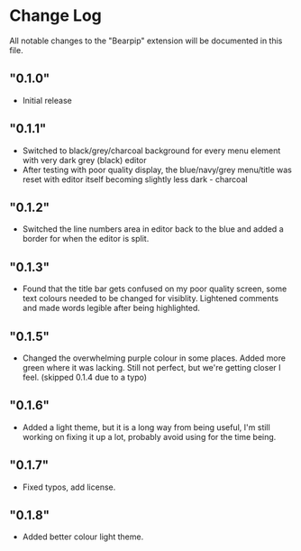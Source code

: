 # Change Log

All notable changes to the "Bearpip" extension will be documented in this file.


## "0.1.0"
- Initial release

## "0.1.1"
- Switched to black/grey/charcoal background for every menu element with very dark grey (black) editor
- After testing with poor quality display, the blue/navy/grey menu/title was reset with editor itself becoming slightly less dark - charcoal

## "0.1.2"
- Switched the line numbers area in editor back to the blue and added a border for when the editor is split.

## "0.1.3"
- Found that the title bar gets confused on my poor quality screen, some text colours needed to be changed for visiblity. Lightened comments and made words legible after being highlighted.

## "0.1.5"
- Changed the overwhelming purple colour in some places. Added more green where it was lacking. Still not perfect, but we're getting closer I feel. (skipped 0.1.4 due to a typo)

## "0.1.6"
- Added a light theme, but it is a long way from being useful, I'm still working on fixing it up a lot, probably avoid using for the time being.

## "0.1.7"
- Fixed typos, add license.

## "0.1.8"
- Added better colour light theme.